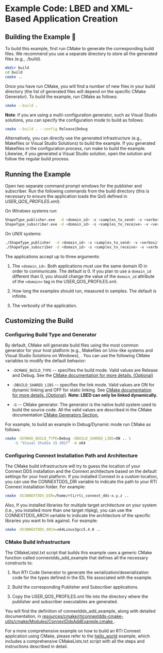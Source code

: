 # Example Code: LBED and XML-Based Application Creation

## Building the Example :wrench:

To build this example, first run CMake to generate the corresponding build
files. We recommend you use a separate directory to store all the generated
files (e.g., ./build).

```sh
mkdir build
cd build
cmake ..
```

Once you have run CMake, you will find a number of new files in your build
directory (the list of generated files will depend on the specific CMake
Generator). To build the example, run CMake as follows:

```sh
cmake --build .
```

**Note**: if you are using a multi-configuration generator, such as Visual
Studio solutions, you can specify the configuration mode to build as follows:

```sh
cmake --build . --config Release|Debug
```

Alternatively, you can directly use the generated infrastructure (e.g.,
Makefiles or Visual Studio Solutions) to build the example. If you generated
Makefiles in the configuration process, run make to build the example. Likewise,
if you generated a Visual Studio solution, open the solution and follow the
regular build process.

## Running the Example

Open two separate command prompt windows for the publisher and subscriber. Run
the following commands from the build directory (this is necessary to ensure
the application loads the QoS defined in *USER_QOS_PROFILES.xml*):

On *Windows* systems run:

```sh
ShapeType_publisher.exe  -d <domain_id> -s <samples_to_send> -v <verbosity 0-3>
ShapeType_subscriber.exe -d <domain_id> -s <samples_to_receive> -v <verbosity 0-3>
```

On *UNIX* systems:

```sh
./ShapeType_publisher  -d <domain_id> -s <samples_to_send> -v <verbosity 0-3>
./ShapeType_subscriber -d <domain_id> -s <samples_to_receive> -v <verbosity 0-3>
```

The applications accept up to three arguments:

1.  The `<domain_id>`. Both applications must use the same domain ID in order to
    communicate. The default is 0. If you plan to use a `domain_id` different
    than 0, you should change the value of the `domain_id` attribute of the
    `<domain>` tag in the USER_QOS_PROFILES.xml.

2.  How long the examples should run, measured in samples. The default is
    infinite.

3.  The verbosity of the application.

## Customizing the Build

### Configuring Build Type and Generator

By default, CMake will generate build files using the most common generator for
your host platform (e.g., Makefiles on Unix-like systems and Visual Studio
Solutions on Windows), \. You can use the following CMake variables to modify the
default behavior:

-   `-DCMAKE_BUILD_TYPE` -- specifies the build mode. Valid values are Release
    and Debug. See the [CMake documentation for more details.
    (Optional)](https://cmake.org/cmake/help/latest/variable/CMAKE_BUILD_TYPE.html)

-   `-DBUILD_SHARED_LIBS` -- specifies the link mode. Valid values are ON for
    dynamic linking and OFF for static linking. See [CMake documentation for
    more details.
    (Optional)](https://cmake.org/cmake/help/latest/variable/BUILD_SHARED_LIBS.html).
    **Note: LBED can only be linked dynamically.**

-   `-G` -- CMake generator. The generator is the native build system used to
    build the source code. All the valid values are described in the
    CMake documentation [CMake Generators
    Section.](https://cmake.org/cmake/help/latest/manual/cmake-generators.7.html)

For example, to build an example in Debug/Dynamic mode run CMake as follows:

```sh
cmake -DCMAKE_BUILD_TYPE=Debug -DBUILD_SHARED_LIBS=ON .. \
    -G "Visual Studio 15 2017" -A x64
```

### Configuring Connext Installation Path and Architecture

The CMake build infrastructure will try to guess the location of your Connext
DDS installation and the Connext architecture based on the default settings
for your host platform. If you installed Connext in a custom location, you
can use the CONNEXTDDS_DIR variable to indicate the path to your RTI Connext
installation folder. For example:

```sh
cmake -DCONNEXTDDS_DIR=/home/rti/rti_connext_dds-x.y.z ..
```

Also, If you installed libraries for multiple target architecture on your system
(i.e., you installed more than one target rtipkg), you can use the
CONNEXTDDS_ARCH variable to indicate the architecture of the specific libraries
you want to link against. For example:

```sh
cmake -DCONNEXTDDS_ARCH=x64Linux3gcc5.4.0 ..
```

### CMake Build Infrastructure

The CMakeListst.txt script that builds this example uses a generic CMake
function called connextdds_add_example that defines all the necessary constructs
to:

1.  Run RTI Code Generator to generate the serialization/deserialization code
    for the types defined in the IDL file associated with the example.

2.  Build the corresponding Publisher and Subscriber applications.

3.  Copy the USER_QOS_PROFILES.xml file into the directory where the publisher
    and subscriber executables are generated.

You will find the definition of connextdds_add_example, along with detailed
documentation, in
[resources/cmake/rticonnextdds-cmake-utils/cmake/Modules/ConnextDdsAddExample.cmake
](https://github.com/rticommunity/rticonnextdds-cmake-utils/blob/main/cmake/Modules/ConnextDdsAddExample.cmake).

For a more comprehensive example on how to build an RTI Connext application
using CMake, please refer to the
[hello_world](../../../connext_dds/build_systems/cmake/) example, which includes
a comprehensive CMakeLists.txt script with all the steps and instructions
described in detail.
